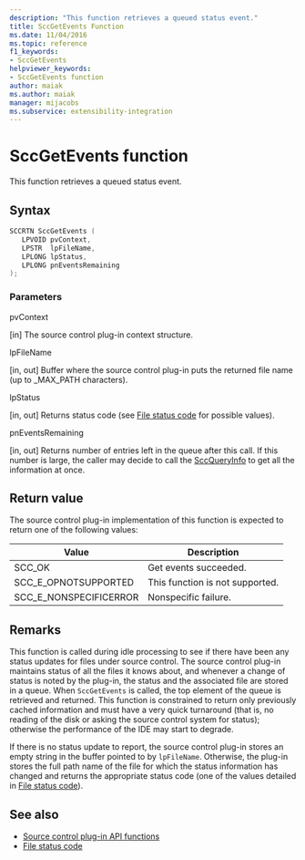 ```yaml
---
description: "This function retrieves a queued status event."
title: SccGetEvents Function
ms.date: 11/04/2016
ms.topic: reference
f1_keywords:
- SccGetEvents
helpviewer_keywords:
- SccGetEvents function
author: maiak
ms.author: maiak
manager: mijacobs
ms.subservice: extensibility-integration
---
```

# SccGetEvents function

This function retrieves a queued status event.

## Syntax

```cpp
SCCRTN SccGetEvents (
   LPVOID pvContext,
   LPSTR  lpFileName,
   LPLONG lpStatus,
   LPLONG pnEventsRemaining
);
```

### Parameters
 pvContext

[in] The source control plug-in context structure.

 lpFileName

[in, out] Buffer where the source control plug-in puts the returned file name (up to _MAX_PATH characters).

 lpStatus

[in, out] Returns status code (see [File status code](../extensibility/file-status-code-enumerator.md) for possible values).

 pnEventsRemaining

[in, out] Returns number of entries left in the queue after this call. If this number is large, the caller may decide to call the [SccQueryInfo](../extensibility/sccqueryinfo-function.md) to get all the information at once.

## Return value
 The source control plug-in implementation of this function is expected to return one of the following values:

|Value|Description|
|-----------|-----------------|
|SCC_OK|Get events succeeded.|
|SCC_E_OPNOTSUPPORTED|This function is not supported.|
|SCC_E_NONSPECIFICERROR|Nonspecific failure.|

## Remarks
 This function is called during idle processing to see if there have been any status updates for files under source control. The source control plug-in maintains status of all the files it knows about, and whenever a change of status is noted by the plug-in, the status and the associated file are stored in a queue. When `SccGetEvents` is called, the top element of the queue is retrieved and returned. This function is constrained to return only previously cached information and must have a very quick turnaround (that is, no reading of the disk or asking the source control system for status); otherwise the performance of the IDE may start to degrade.

 If there is no status update to report, the source control plug-in stores an empty string in the buffer pointed to by `lpFileName`. Otherwise, the plug-in stores the full path name of the file for which the status information has changed and returns the appropriate status code (one of the values detailed in [File status code](../extensibility/file-status-code-enumerator.md)).

## See also
- [Source control plug-in API functions](../extensibility/source-control-plug-in-api-functions.md)
- [File status code](../extensibility/file-status-code-enumerator.md)

